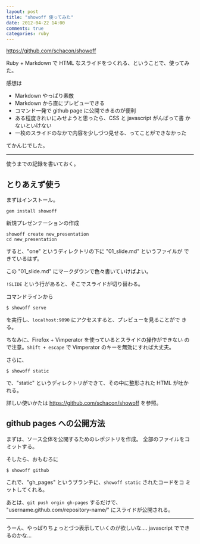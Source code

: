 ```yaml
---
layout: post
title: "showoff 使ってみた"
date: 2012-04-22 14:00
comments: true
categories: ruby
---
```


<https://github.com/schacon/showoff>

Ruby + Markdown で HTML なスライドをつくれる、ということで、使ってみた。

感想は

-   Markdown やっぱり素敵
-   Markdown から直にプレビューできる
-   コマンド一発で github page に公開できるのが便利
-   ある程度きれいにみせようと思ったら、CSS と javascript がんばって書
    かないといけない
-   一枚のスライドのなかで内容を少しづつ見せる、ってことができなかった

てかんじでした。

- - - - - - - - - 

使うまでの記録を書いておく。

とりあえず使う
----------

まずはインストール。

	gem install showoff
	
新規プレゼンテーションの作成

	showoff create new_presentation
	cd new_presentation
	
すると、"one" というディレクトリの下に "01_slide.md" というファイルが
できているはず。

この "01_slide.md" にマークダウンで色々書いていけばよい。

`!SLIDE` という行があると、そこでスライドが切り替わる。

コマンドラインから

	$ showoff serve
	
を実行し、`localhost:9090` にアクセスすると、プレビューを見ることがで
きる。

ちなみに、Firefox + Vimperator を使っているとスライドの操作ができない
ので注意。`Shift + escape` で Vimperator のキーを無効にすれば大丈夫。

さらに、

	$ showoff static
	
で、"static" というディレクトリができて、その中に整形された HTML が吐かれる。


詳しい使いかたは <https://github.com/schacon/showoff> を参照。


github pages への公開方法
----------

まずは、ソース全体を公開するためのレポジトリを作成。
全部のファイルをコミットする。

そしたら、おもむろに

	$ showoff github
	
これで、"gh_pages" というブランチに、`showoff static` されたコードをコ
ミットしてくれる。

あとは、`git push orgin gh-pages` するだけで、
"username.github.com/repository-name/" にスライドが公開される。

- - - - - - - - - -

うーん、やっぱりちょっとづつ表示していくのが欲しいな....
javascript でできるのかな...
